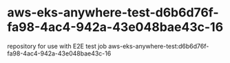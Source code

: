 # aws-eks-anywhere-test-d6b6d76f-fa98-4ac4-942a-43e048bae43c-16
repository for use with E2E test job aws-eks-anywhere-test:d6b6d76f-fa98-4ac4-942a-43e048bae43c-16

